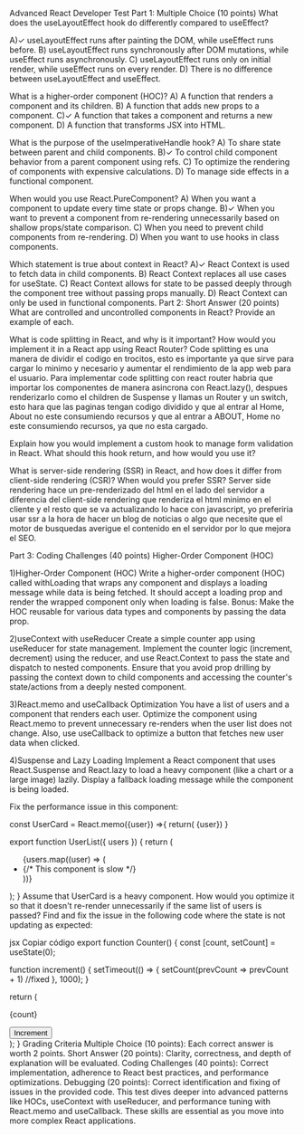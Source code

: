 Advanced React Developer Test
Part 1: Multiple Choice (10 points)
What does the useLayoutEffect hook do differently compared to useEffect?

A)✓ useLayoutEffect runs after painting the DOM, while useEffect runs before.
B) useLayoutEffect runs synchronously after DOM mutations, while useEffect runs asynchronously.
C) useLayoutEffect runs only on initial render, while useEffect runs on every render.
D) There is no difference between useLayoutEffect and useEffect.

What is a higher-order component (HOC)?
A) A function that renders a component and its children.
B) A function that adds new props to a component.
C)✓ A function that takes a component and returns a new component.
D) A function that transforms JSX into HTML.

What is the purpose of the useImperativeHandle hook?
A) To share state between parent and child components.
B)✓ To control child component behavior from a parent component using refs.
C) To optimize the rendering of components with expensive calculations.
D) To manage side effects in a functional component.

When would you use React.PureComponent?
A) When you want a component to update every time state or props change.
B)✓ When you want to prevent a component from re-rendering unnecessarily based on shallow props/state comparison.
C) When you need to prevent child components from re-rendering.
D) When you want to use hooks in class components.

Which statement is true about context in React?
A)✓ React Context is used to fetch data in child components.
B) React Context replaces all use cases for useState.
C) React Context allows for state to be passed deeply through the component tree without passing props manually.
D) React Context can only be used in functional components.
Part 2: Short Answer (20 points)
What are controlled and uncontrolled components in React? Provide an example of each.

What is code splitting in React, and why is it important? How would you implement it in a React app using React Router?
Code splitting es una manera de dividir el codigo en trocitos, esto es importante ya que sirve para cargar lo minimo y necesario y aumentar el rendimiento de la app web para el usuario.
Para implementar code splitting con react router habria que importar los componentes de manera asincrona con React.lazy(), despues renderizarlo como el children de Suspense y llamas un Router y un switch, esto hara que las paginas tengan codigo dividido y que al entrar al Home, About no este consumiendo recursos y que al entrar a ABOUT, Home no este consumiendo recursos, ya que no esta cargado.

Explain how you would implement a custom hook to manage form validation in React. What should this hook return, and how would you use it?



What is server-side rendering (SSR) in React, and how does it differ from client-side rendering (CSR)? When would you prefer SSR?
Server side rendering hace un pre-renderizado del html en el lado del servidor a diferencia del client-side rendering que renderiza el html minimo en el cliente y el resto que se va actualizando lo hace con javascript, yo preferiria usar ssr a la hora de hacer un blog de noticias o algo que necesite que el motor de busquedas averigue el contenido en el servidor por lo que mejora el SEO.

Part 3: Coding Challenges (40 points)
Higher-Order Component (HOC)

1)Higher-Order Component (HOC)
Write a higher-order component (HOC) called withLoading that wraps any component and displays a loading message while data is being fetched. It should accept a loading prop and render the wrapped component only when loading is false.
Bonus: Make the HOC reusable for various data types and components by passing the data prop.

2)useContext with useReducer
Create a simple counter app using useReducer for state management. Implement the counter logic (increment, decrement) using the reducer, and use React.Context to pass the state and dispatch to nested components.
Ensure that you avoid prop drilling by passing the context down to child components and accessing the counter's state/actions from a deeply nested component.

3)React.memo and useCallback Optimization
You have a list of users and a component that renders each user. Optimize the component using React.memo to prevent unnecessary re-renders when the user list does not change. Also, use useCallback to optimize a button that fetches new user data when clicked.

4)Suspense and Lazy Loading
Implement a React component that uses React.Suspense and React.lazy to load a heavy component (like a chart or a large image) lazily. Display a fallback loading message while the component is being loaded.

Fix the performance issue in this component:

const UserCard = React.memo({user}) =>{
return(
   {user})
}

export function UserList({ users }) {
  return (
    <ul>
      {users.map((user) => (
        <li key={user.id}>
          <UserCard user={user} /> {/* This component is slow */}
        </li>
      ))}
    </ul>
  );
}
Assume that UserCard is a heavy component. How would you optimize it so that it doesn't re-render unnecessarily if the same list of users is passed?
Find and fix the issue in the following code where the state is not updating as expected:

jsx
Copiar código
export function Counter() {
  const [count, setCount] = useState(0);

  function increment() {
    setTimeout(() => {
      setCount(prevCount => prevCount + 1) //fixed
    }, 1000);
  }

  return (
    <div>
      <p>{count}</p>
      <button onClick={increment}>Increment</button>
    </div>
  );
}
Grading Criteria
Multiple Choice (10 points): Each correct answer is worth 2 points.
Short Answer (20 points): Clarity, correctness, and depth of explanation will be evaluated.
Coding Challenges (40 points): Correct implementation, adherence to React best practices, and performance optimizations.
Debugging (20 points): Correct identification and fixing of issues in the provided code.
This test dives deeper into advanced patterns like HOCs, useContext with useReducer, and performance tuning with React.memo and useCallback. These skills are essential as you move into more complex React applications.